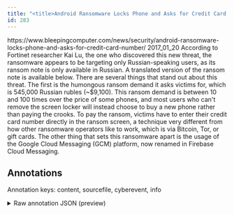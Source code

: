 ```yaml
---
title: "<title>Android Ransomware Locks Phone and Asks for Credit Card Number</title>"
id: 283
---
```


<title>Android Ransomware Locks Phone and Asks for Credit Card Number</title>
<source> https://www.bleepingcomputer.com/news/security/android-ransomware-locks-phone-and-asks-for-credit-card-number/ </source>
<date> 2017_01_20 </date>
<text>
According to Fortinet researcher Kai Lu, the one who discovered this new threat, the ransomware appears to be targeting only Russian-speaking users, as its ransom note is only available in Russian.
A translated version of the ransom note is available below.
There are several things that stand out about this threat.
The first is the humongous ransom demand it asks victims for, which is 545,000 Russian rubles (~$9,100).
This ransom demand is between 10 and 100 times over the price of some phones, and most users who can't remove the screen locker will instead choose to buy a new phone rather than paying the crooks.
To pay the ransom, victims have to enter their credit card number directly in the ransom screen, a technique very different from how other ransomware operators like to work, which is via Bitcoin, Tor, or gift cards.
The other thing that sets this ransomware apart is the usage of the Google Cloud Messaging (GCM) platform, now renamed in Firebase Cloud Messaging.
</text>



## Annotations

Annotation keys: content, sourcefile, cyberevent, info

<details>
<summary>Raw annotation JSON (preview)</summary>

```json
{
  "content": "According to Fortinet researcher Kai Lu, the one who discovered this new threat, the ransomware appears to be targeting only Russian-speaking users, as its ransom note is only available in Russian. A translated version of the ransom note is available below. There are several things that stand out about this threat. The first is the humongous ransom demand it asks victims for, which is 545,000 Russian rubles (~$9,100). This ransom demand is between 10 and 100 times over the price of some phones, and most users who can't remove the screen locker will instead choose to buy a new phone rather than paying the crooks. To pay the ransom, victims have to enter their credit card number directly in the ransom screen, a technique very different from how other ransomware operators like to work, which is via Bitcoin, Tor, or gift cards. The other thing that sets this ransomware apart is the usage of the Google Cloud Messaging (GCM) platform, now renamed in Firebase Cloud Messaging.",
  "sourcefile": "283.txt",
  "cyberevent": {
    "hopper": [
      {
        "index": 0,
        "relation": "Same",
        "events": [
          {
            "index": "E1",
            "type": "Attack",
            "realis": "Actual",
            "nugget": {
              "startOffset": 156,
              "index": "T1",
              "endOffset": 167,
              "text": "ransom note"
            },
            "argument": [
              {
                "index": "T3",
                "external_reference": {
                  "wikidataid": "Q926331"
                },
                "endOffset": 95,
                "role": {
                  "type": "Tool"
                },
                "text": "the ransomware",
                "startOffset": 81,
                "type": "Malware"
              },
              {
                "index": "T4",
                "text": "Russian",
                "endOffset": 196,
                "role": {
                  "type": "Victim"
                },
                "startOffset": 189,
                "type": "Person"
              },
              {
                "index": "T2",
                "text": "Russian-speaking users",
                "endOffset": 147,
                "role": {
                  "type": "Victim"
                },
                "startOffset": 125,
                "type": "Person"
              }
            ],
            "subtype": "Ransom"
          },
          {
            "nugget": {
              "startOffset": 344,
              "index": "T28",
              "endOffset": 357,
              "text": "ransom demand"
            },
            "index": "E8",
            "type": "Attack",
            "subtype": "Ransom",
            "realis": "Actual"
          },
          {
            "index": "E3",
            "type": "Attack",
            "realis": "Actual",
            "nugget": {
              "startOffset": 361,
              "index": "T6",
              "endOffset": 365,
              "text": "asks"
            },
            "argument": [
              {
                "index": "T7",
                "text": "victims",
                "endOffset": 373,
                "role": {
                  "type": "Victim"
                },
                "startOffset": 366,
                "type": "Person"
              },
              {
                "index": "T8",
                "text": "545,000 Russian rubles",
                "endOffset": 410,
                "role": {
                  "type": "Price"
                },
                "startOffset": 388,
                "type": "Money"
              },
              {
                "index": "T9",
                "text": "$9,100",
                "endOffset": 419,
                "role": {
                  "type": "Price"
                },
                "startOffset": 413,
                "type": "Money"
              },
              {
                "index": "T29",
                "external_
```
</details>
